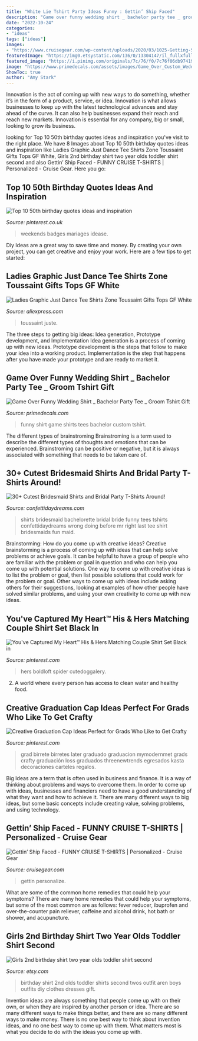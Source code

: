 ```yaml
---
title: "White Lie Tshirt Party Ideas Funny : Gettin’ Ship Faced"
description: "Game over funny wedding shirt _ bachelor party tee _ groom tshirt gift"
date: "2022-10-24"
categories:
- "ideas"
tags: ["ideas"]
images:
- "https://www.cruisegear.com/wp-content/uploads/2020/03/1025-Getting-Ship-Faced-Cruise-Vacation-T-Shirt-2.jpg"
featuredImage: "https://img0.etsystatic.com/136/0/13304147/il_fullxfull.1005042150_g4zb.jpg"
featured_image: "https://i.pinimg.com/originals/7c/76/f0/7c76f06db97419bc02f59abafc09a85f.png"
image: "https://www.primedecals.com/assets/images/Game_Over_Custom_Wedding_Tee_Shirt_Tees_Bachelor_Shirts_aa91.jpg"
ShowToc: true
author: "Amy Stark"
---
```



Innovation is the act of coming up with new ways to do something, whether it’s in the form of a product, service, or idea. Innovation is what allows businesses to keep up with the latest technological advances and stay ahead of the curve. It can also help businesses expand their reach and reach new markets. Innovation is essential for any company, big or small, looking to grow its business.

	

		
looking for Top 10 50th birthday quotes ideas and inspiration you've visit to the right place. We have 8 Images about Top 10 50th birthday quotes ideas and inspiration like Ladies Graphic Just Dance Tee Shirts Zone Toussaint Gifts Tops GF White, Girls 2nd birthday shirt two year olds toddler shirt second and also Gettin’ Ship Faced - FUNNY CRUISE T-SHIRTS | Personalized - Cruise Gear. Here you go:
		
    
## Top 10 50th Birthday Quotes Ideas And Inspiration

<img loading=lazy src="https://i.pinimg.com/474x/ea/dd/4c/eadd4c665b657973fa982d4898116440.jpg?nii=t" onerror="this.onerror=null;this.src='https://tse3.mm.bing.net/th?id=OIP.xm28S6u-nmmPz1uRmmrYMAAAAA&amp;pid=15.1';" alt="Top 10 50th birthday quotes ideas and inspiration">

_Source: pinterest.co.uk_

>weekends badges mariages idease. 

	

Diy Ideas are a great way to save time and money. By creating your own project, you can get creative and enjoy your work. Here are a few tips to get started: 

    
## Ladies Graphic Just Dance Tee Shirts Zone Toussaint Gifts Tops GF White

<img loading=lazy src="https://ae01.alicdn.com/kf/HTB1fR0tQXXXXXXHaXXXq6xXFXXXE/Ladies-Graphic-Just-Dance-Tee-Shirts-Zone-Toussaint-Gifts-Tops-GF-White-Street-Dance-T-Shirt.jpg" onerror="this.onerror=null;this.src='https://tse1.mm.bing.net/th?id=OIP.Ydzb5vjTki7u99jaQ98NRQHaHa&amp;pid=15.1';" alt="Ladies Graphic Just Dance Tee Shirts Zone Toussaint Gifts Tops GF White">

_Source: aliexpress.com_

>toussaint juste. 

	

The three steps to getting big ideas: Idea generation, Prototype development, and Implementation
Idea generation is a process of coming up with new ideas. Prototype development is the steps that follow to make your idea into a working product. Implementation is the step that happens after you have made your prototype and are ready to market it.

    
## Game Over Funny Wedding Shirt _ Bachelor Party Tee _ Groom Tshirt Gift

<img loading=lazy src="https://www.primedecals.com/assets/images/Game_Over_Custom_Wedding_Tee_Shirt_Tees_Bachelor_Shirts_aa91.jpg" onerror="this.onerror=null;this.src='https://tse4.mm.bing.net/th?id=OIP.CV2Qlz_Cu5RSuT28IavQ2wHaHa&amp;pid=15.1';" alt="Game Over Funny Wedding Shirt _ Bachelor Party Tee _ Groom Tshirt Gift">

_Source: primedecals.com_

>funny shirt game shirts tees bachelor custom tshirt. 

	

The different types of brainstroming
Brainstroming is a term used to describe the different types of thoughts and emotions that can be experienced. Brainstroming can be positive or negative, but it is always associated with something that needs to be taken care of.

    
## 30+ Cutest Bridesmaid Shirts And Bridal Party T-Shirts Around!

<img loading=lazy src="http://www.confettidaydreams.com/wp-content/uploads/Bridesmaid-Shirts-2.jpg" onerror="this.onerror=null;this.src='https://tse3.mm.bing.net/th?id=OIP.1-klkRB5v5QnfLL3ZitN3gHaO0&amp;pid=15.1';" alt="30+ Cutest Bridesmaid Shirts and Bridal Party T-Shirts Around!">

_Source: confettidaydreams.com_

>shirts bridesmaid bachelorette bridal bride funny tees tshirts confettidaydreams wrong doing before mr right last tee shirt bridesmaids fun maid. 

	

Brainstorming: How do you come up with creative ideas?
Creative brainstorming is a process of coming up with ideas that can help solve problems or achieve goals. It can be helpful to have a group of people who are familiar with the problem or goal in question and who can help you come up with potential solutions. One way to come up with creative ideas is to list the problem or goal, then list possible solutions that could work for the problem or goal. Other ways to come up with ideas include asking others for their suggestions, looking at examples of how other people have solved similar problems, and using your own creativity to come up with new ideas.

    
## You&#039;ve Captured My Heart™ His &amp; Hers Matching Couple Shirt Set Black In

<img loading=lazy src="https://i.pinimg.com/originals/3f/49/4d/3f494d4b311fae2e3c925e7484d008d2.png" onerror="this.onerror=null;this.src='https://tse3.mm.bing.net/th?id=OIP.ZhPsu69o6daL53QpaTuX5gHaHa&amp;pid=15.1';" alt="You&#039;ve Captured My Heart™ His &amp; Hers Matching Couple Shirt Set Black in">

_Source: pinterest.com_

>hers boldloft spider cutedoggalery. 

	

2. A world where every person has access to clean water and healthy food. 

    
## Creative Graduation Cap Ideas Perfect For Grads Who Like To Get Crafty

<img loading=lazy src="https://i.pinimg.com/originals/7c/76/f0/7c76f06db97419bc02f59abafc09a85f.png" onerror="this.onerror=null;this.src='https://tse1.mm.bing.net/th?id=OIP.N5smN4WOO0qHBMuyHl38HgHaHa&amp;pid=15.1';" alt="Creative Graduation Cap Ideas Perfect for Grads Who Like to Get Crafty">

_Source: pinterest.com_

>grad birrete birretes later graduado graduacion mymodernmet grads crafty graduación loss graduados threenewtrends egresados kasta decoraciones carteles regalos. 

	

Big Ideas are a term that is often used in business and finance. It is a way of thinking about problems and ways to overcome them. In order to come up with ideas, businesses and financiers need to have a good understanding of what they want and how to achieve it. There are many different ways to big ideas, but some basic concepts include creating value, solving problems, and using technology.

    
## Gettin’ Ship Faced - FUNNY CRUISE T-SHIRTS | Personalized - Cruise Gear

<img loading=lazy src="https://www.cruisegear.com/wp-content/uploads/2020/03/1025-Getting-Ship-Faced-Cruise-Vacation-T-Shirt-2.jpg" onerror="this.onerror=null;this.src='https://tse3.mm.bing.net/th?id=OIP.HcJ-no3yLjbiFOaSQCzP4wHaJQ&amp;pid=15.1';" alt="Gettin’ Ship Faced - FUNNY CRUISE T-SHIRTS | Personalized - Cruise Gear">

_Source: cruisegear.com_

>gettin personalize. 

	

What are some of the common home remedies that could help your symptoms?
There are many home remedies that could help your symptoms, but some of the most common are as follows: fever reducer, ibuprofen and over-the-counter pain reliever, caffeine and alcohol drink, hot bath or shower, and acupuncture.

    
## Girls 2nd Birthday Shirt Two Year Olds Toddler Shirt Second

<img loading=lazy src="https://img0.etsystatic.com/136/0/13304147/il_fullxfull.1005042150_g4zb.jpg" onerror="this.onerror=null;this.src='https://tse3.mm.bing.net/th?id=OIP.XrIrj_yAA8nAtaqrdw9McwHaHD&amp;pid=15.1';" alt="Girls 2nd birthday shirt two year olds toddler shirt second">

_Source: etsy.com_

>birthday shirt 2nd olds toddler shirts second twos outfit aren boys outfits diy clothes dresses gift. 

	

Invention ideas are always something that people come up with on their own, or when they are inspired by another person or idea. There are so many different ways to make things better, and there are so many different ways to make money. There is no one best way to think about invention ideas, and no one best way to come up with them. What matters most is what you decide to do with the ideas you come up with.

